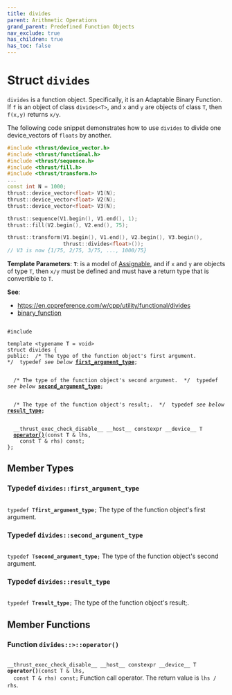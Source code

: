 ```yaml
---
title: divides
parent: Arithmetic Operations
grand_parent: Predefined Function Objects
nav_exclude: true
has_children: true
has_toc: false
---
```


# Struct `divides`

<code>divides</code> is a function object. Specifically, it is an Adaptable Binary Function. If <code>f</code> is an object of class <code>divides&lt;T&gt;</code>, and <code>x</code> and <code>y</code> are objects of class <code>T</code>, then <code>f(x,y)</code> returns <code>x/y</code>.


The following code snippet demonstrates how to use <code>divides</code> to divide one device_vectors of <code>floats</code> by another.



```cpp
#include <thrust/device_vector.h>
#include <thrust/functional.h>
#include <thrust/sequence.h>
#include <thrust/fill.h>
#include <thrust/transform.h>
...
const int N = 1000;
thrust::device_vector<float> V1(N);
thrust::device_vector<float> V2(N);
thrust::device_vector<float> V3(N);

thrust::sequence(V1.begin(), V1.end(), 1);
thrust::fill(V2.begin(), V2.end(), 75);

thrust::transform(V1.begin(), V1.end(), V2.begin(), V3.begin(),
                  thrust::divides<float>());
// V3 is now {1/75, 2/75, 3/75, ..., 1000/75}
```

**Template Parameters**:
**`T`**: is a model of <a href="https://en.cppreference.com/w/cpp/named_req/CopyAssignable">Assignable</a>, and if <code>x</code> and <code>y</code> are objects of type <code>T</code>, then <code>x/y</code> must be defined and must have a return type that is convertible to <code>T</code>.

**See**:
* <a href="https://en.cppreference.com/w/cpp/utility/functional/divides">https://en.cppreference.com/w/cpp/utility/functional/divides</a>
* <a href="/thrust/api/classes/structbinary__function.html">binary_function</a>

<code class="doxybook">
<span>#include <thrust/functional.h></span><br>
<span>template &lt;typename T = void&gt;</span>
<span>struct divides {</span>
<span>public:</span><span class="doxybook-comment">&nbsp;&nbsp;/* The type of the function object's first argument.  */</span><span>&nbsp;&nbsp;typedef <i>see below</i> <b><a href="/thrust/api/classes/structdivides.html#typedef-first_argument_type">first&#95;argument&#95;type</a></b>;</span>
<br>
<span class="doxybook-comment">&nbsp;&nbsp;/* The type of the function object's second argument.  */</span><span>&nbsp;&nbsp;typedef <i>see below</i> <b><a href="/thrust/api/classes/structdivides.html#typedef-second_argument_type">second&#95;argument&#95;type</a></b>;</span>
<br>
<span class="doxybook-comment">&nbsp;&nbsp;/* The type of the function object's result;.  */</span><span>&nbsp;&nbsp;typedef <i>see below</i> <b><a href="/thrust/api/classes/structdivides.html#typedef-result_type">result&#95;type</a></b>;</span>
<br>
<span>&nbsp;&nbsp;__thrust_exec_check_disable__ __host__ constexpr __device__ T </span><span>&nbsp;&nbsp;<b><a href="/thrust/api/classes/structdivides.html#function-operator()">operator()</a></b>(const T & lhs,</span>
<span>&nbsp;&nbsp;&nbsp;&nbsp;const T & rhs) const;</span>
<span>};</span>
</code>

## Member Types

<h3 id="typedef-first_argument_type">
Typedef <code>divides::first&#95;argument&#95;type</code>
</h3>

<code class="doxybook">
<span>typedef T<b>first_argument_type</b>;</span></code>
The type of the function object's first argument. 

<h3 id="typedef-second_argument_type">
Typedef <code>divides::second&#95;argument&#95;type</code>
</h3>

<code class="doxybook">
<span>typedef T<b>second_argument_type</b>;</span></code>
The type of the function object's second argument. 

<h3 id="typedef-result_type">
Typedef <code>divides::result&#95;type</code>
</h3>

<code class="doxybook">
<span>typedef T<b>result_type</b>;</span></code>
The type of the function object's result;. 


## Member Functions

<h3 id="function-operator()">
Function <code>divides::&gt;::operator()</code>
</h3>

<code class="doxybook">
<span>__thrust_exec_check_disable__ __host__ constexpr __device__ T </span><span><b>operator()</b>(const T & lhs,</span>
<span>&nbsp;&nbsp;const T & rhs) const;</span></code>
Function call operator. The return value is <code>lhs / rhs</code>. 


